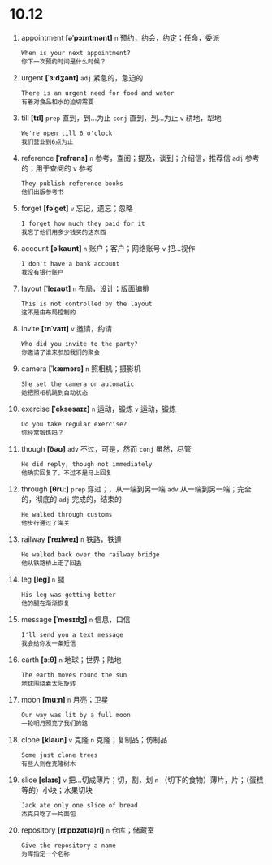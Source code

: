 # 10.12

1. appointment **[əˈpɔɪntmənt]** `n` 预约，约会，约定；任命，委派

   ```
   When is your next appointment?
   你下一次预约时间是什么时候？
   ```

2. urgent **[ˈɜːdʒənt]** `adj` 紧急的，急迫的

   ```
   There is an urgent need for food and water
   有着对食品和水的迫切需要
   ```

3. till **[tɪl]** `prep` 直到，到...为止 `conj` 直到，到...为止 `v` 耕地，犁地

   ```
   We're open till 6 o'clock
   我们营业到6点为止
   ```

4. reference **[ˈrefrəns]** `n` 参考，查阅；提及，谈到；介绍信，推荐信 `adj` 参考的；用于查阅的 `v` 参考

   ```
   They publish reference books
   他们出版参考书
   ```

5. forget **[fəˈɡet]** `v` 忘记，遗忘；忽略

   ```
   I forget how much they paid for it
   我忘了他们用多少钱买的这东西
   ```

6. account **[əˈkaʊnt]** `n` 账户；客户；网络账号 `v` 把...视作

   ```
   I don't have a bank account
   我没有银行账户
   ```

7. layout **[ˈleɪaʊt]** `n` 布局，设计；版面编排

   ```
   This is not controlled by the layout
   这不是由布局控制的
   ```

8. invite **[ɪnˈvaɪt]** `v` 邀请，约请

   ```
   Who did you invite to the party?
   你邀请了谁来参加我们的聚会
   ```

9. camera **[ˈkæmərə]** `n` 照相机；摄影机

   ```
   She set the camera on automatic
   她把照相机跳到自动状态
   ```

10. exercise **[ˈeksəsaɪz]** `n` 运动，锻炼 `v` 运动，锻炼

    ```
    Do you take regular exercise?
    你经常锻炼吗？
    ```

11. though **[ðəʊ]** `adv` 不过，可是，然而 `conj` 虽然，尽管

    ```
    He did reply, though not immediately
    他确实回复了，不过不是马上回复
    ```

12. through **[θruː]** `prep` 穿过；，从一端到另一端 `adv` 从一端到另一端；完全的，彻底的 `adj` 完成的，结束的

    ```
    He walked through customs
    他步行通过了海关
    ```

13. railway **[ˈreɪlweɪ]** `n` 铁路，铁道

    ```
    He walked back over the railway bridge
    他从铁路桥上走了回去
    ```

14. leg **[leɡ]** `n` 腿

    ```
    His leg was getting better
    他的腿在渐渐恢复
    ```

15. message **[ˈmesɪdʒ]** `n` 信息，口信

    ```
    I'll send you a text message
    我会给你发一条短信
    ```

16. earth **[ɜːθ]** `n` 地球；世界；陆地

    ```
    The earth moves round the sun
    地球围绕着太阳旋转
    ```

17. moon **[muːn]** `n` 月亮；卫星

    ```
    Our way was lit by a full moon
    一轮明月照亮了我们的路
    ```

18. clone **[kləʊn]** `v` 克隆 `n` 克隆；复制品；仿制品

    ```
    Some just clone trees
    有些人则在克隆树木
    ```

19. slice **[slaɪs]** `v` 把...切成薄片；切，割，划 `n` （切下的食物）薄片，片；（蛋糕等的）小块；水果切块

    ```
    Jack ate only one slice of bread
    杰克只吃了一片面包
    ```

20. repository **[rɪˈpɒzət(ə)ri]** `n` 仓库；储藏室

    ```
    Give the repository a name
    为库指定一个名称
    ```
